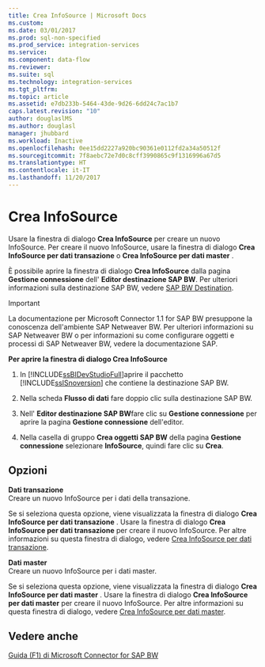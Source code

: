 ```yaml
---
title: Crea InfoSource | Microsoft Docs
ms.custom: 
ms.date: 03/01/2017
ms.prod: sql-non-specified
ms.prod_service: integration-services
ms.service: 
ms.component: data-flow
ms.reviewer: 
ms.suite: sql
ms.technology: integration-services
ms.tgt_pltfrm: 
ms.topic: article
ms.assetid: e7db233b-5464-43de-9d26-6dd24c7ac1b7
caps.latest.revision: "10"
author: douglaslMS
ms.author: douglasl
manager: jhubbard
ms.workload: Inactive
ms.openlocfilehash: 0ee15dd2227a920bc90361e0112fd2a34a50512f
ms.sourcegitcommit: 7f8aebc72e7d0c8cff3990865c9f1316996a67d5
ms.translationtype: HT
ms.contentlocale: it-IT
ms.lasthandoff: 11/20/2017
---
```

# <a name="create-infosource"></a>Crea InfoSource
  Usare la finestra di dialogo **Crea InfoSource** per creare un nuovo InfoSource. Per creare il nuovo InfoSource, usare la finestra di dialogo **Crea InfoSource per dati transazione** o **Crea InfoSource per dati master** .  
  
 È possibile aprire la finestra di dialogo **Crea InfoSource** dalla pagina **Gestione connessione** dell' **Editor destinazione SAP BW**. Per ulteriori informazioni sulla destinazione SAP BW, vedere [SAP BW Destination](../../integration-services/data-flow/sap-bw-destination.md).  
  
> [!IMPORTANT]  
>  La documentazione per Microsoft Connector 1.1 for SAP BW presuppone la conoscenza dell'ambiente SAP Netweaver BW. Per ulteriori informazioni su SAP Netweaver BW o per informazioni su come configurare oggetti e processi di SAP Netweaver BW, vedere la documentazione SAP.  
  
 **Per aprire la finestra di dialogo Crea InfoSource**  
  
1.  In [!INCLUDE[ssBIDevStudioFull](../../includes/ssbidevstudiofull-md.md)]aprire il pacchetto [!INCLUDE[ssISnoversion](../../includes/ssisnoversion-md.md)] che contiene la destinazione SAP BW.  
  
2.  Nella scheda **Flusso di dati** fare doppio clic sulla destinazione SAP BW.  
  
3.  Nell' **Editor destinazione SAP BW**fare clic su **Gestione connessione** per aprire la pagina **Gestione connessione** dell'editor.  
  
4.  Nella casella di gruppo **Crea oggetti SAP BW** della pagina **Gestione connessione** selezionare **InfoSource**, quindi fare clic su **Crea**.  
  
## <a name="options"></a>Opzioni  
 **Dati transazione**  
 Creare un nuovo InfoSource per i dati della transazione.  
  
 Se si seleziona questa opzione, viene visualizzata la finestra di dialogo **Crea InfoSource per dati transazione** . Usare la finestra di dialogo **Crea InfoSource per dati transazione** per creare il nuovo InfoSource. Per altre informazioni su questa finestra di dialogo, vedere [Crea InfoSource per dati transazione](../../integration-services/data-flow/create-infosource-for-transaction-data.md).  
  
 **Dati master**  
 Creare un nuovo InfoSource per i dati master.  
  
 Se si seleziona questa opzione, viene visualizzata la finestra di dialogo **Crea InfoSource per dati master** . Usare la finestra di dialogo **Crea InfoSource per dati master** per creare il nuovo InfoSource. Per altre informazioni su questa finestra di dialogo, vedere [Crea InfoSource per dati master](../../integration-services/data-flow/create-infosource-for-master-data.md).  
  
## <a name="see-also"></a>Vedere anche  
 [Guida (F1) di Microsoft Connector for SAP BW](../../integration-services/microsoft-connector-for-sap-bw-f1-help.md)  
  
  
